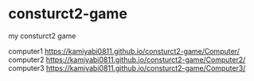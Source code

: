 # consturct2-game
 my consturct2 game


computer1
https://kamiyabi0811.github.io/consturct2-game/Computer/
computer2
https://kamiyabi0811.github.io/consturct2-game/Computer2/
computer3
https://kamiyabi0811.github.io/consturct2-game/Computer3/
